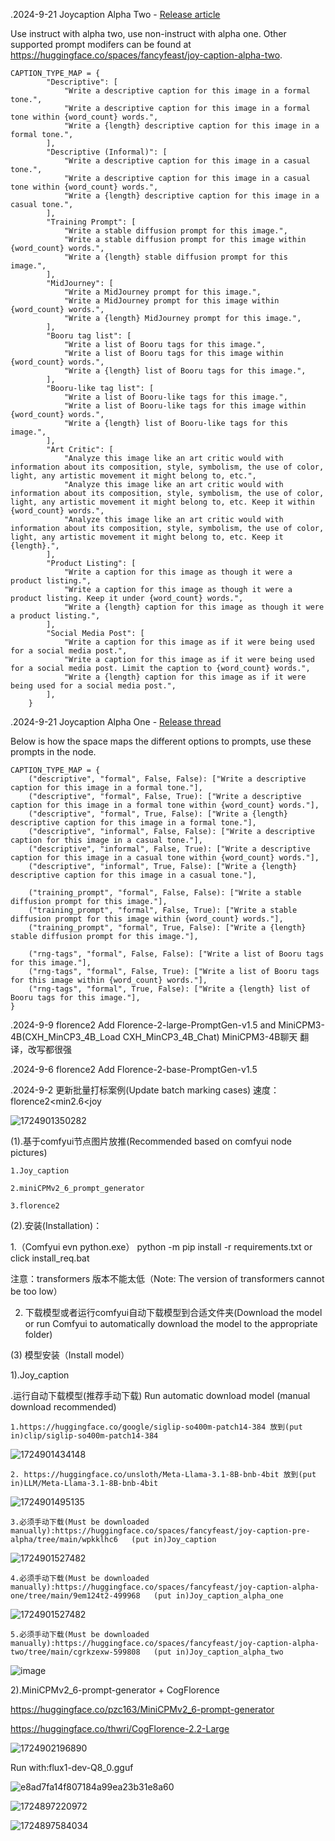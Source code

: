 .2024-9-21 Joycaption Alpha Two - [Release article](https://civitai.com/articles/7697/joycaption-alpha-two-release)

Use instruct with alpha two, use non-instruct with alpha one. Other supported prompt modifers can be found at https://huggingface.co/spaces/fancyfeast/joy-caption-alpha-two.

```
CAPTION_TYPE_MAP = {
        "Descriptive": [
            "Write a descriptive caption for this image in a formal tone.",
            "Write a descriptive caption for this image in a formal tone within {word_count} words.",
            "Write a {length} descriptive caption for this image in a formal tone.",
        ],
        "Descriptive (Informal)": [
            "Write a descriptive caption for this image in a casual tone.",
            "Write a descriptive caption for this image in a casual tone within {word_count} words.",
            "Write a {length} descriptive caption for this image in a casual tone.",
        ],
        "Training Prompt": [
            "Write a stable diffusion prompt for this image.",
            "Write a stable diffusion prompt for this image within {word_count} words.",
            "Write a {length} stable diffusion prompt for this image.",
        ],
        "MidJourney": [
            "Write a MidJourney prompt for this image.",
            "Write a MidJourney prompt for this image within {word_count} words.",
            "Write a {length} MidJourney prompt for this image.",
        ],
        "Booru tag list": [
            "Write a list of Booru tags for this image.",
            "Write a list of Booru tags for this image within {word_count} words.",
            "Write a {length} list of Booru tags for this image.",
        ],
        "Booru-like tag list": [
            "Write a list of Booru-like tags for this image.",
            "Write a list of Booru-like tags for this image within {word_count} words.",
            "Write a {length} list of Booru-like tags for this image.",
        ],
        "Art Critic": [
            "Analyze this image like an art critic would with information about its composition, style, symbolism, the use of color, light, any artistic movement it might belong to, etc.",
            "Analyze this image like an art critic would with information about its composition, style, symbolism, the use of color, light, any artistic movement it might belong to, etc. Keep it within {word_count} words.",
            "Analyze this image like an art critic would with information about its composition, style, symbolism, the use of color, light, any artistic movement it might belong to, etc. Keep it {length}.",
        ],
        "Product Listing": [
            "Write a caption for this image as though it were a product listing.",
            "Write a caption for this image as though it were a product listing. Keep it under {word_count} words.",
            "Write a {length} caption for this image as though it were a product listing.",
        ],
        "Social Media Post": [
            "Write a caption for this image as if it were being used for a social media post.",
            "Write a caption for this image as if it were being used for a social media post. Limit the caption to {word_count} words.",
            "Write a {length} caption for this image as if it were being used for a social media post.",
        ],
    }
```

.2024-9-21 Joycaption Alpha One - [Release thread](https://www.reddit.com/r/StableDiffusion/comments/1fm9pxa/joycaption_free_open_uncensored_vlm_alpha_one/)

Below is how the space maps the different options to prompts, use these prompts in the node.
```
CAPTION_TYPE_MAP = {
	("descriptive", "formal", False, False): ["Write a descriptive caption for this image in a formal tone."],
	("descriptive", "formal", False, True): ["Write a descriptive caption for this image in a formal tone within {word_count} words."],
	("descriptive", "formal", True, False): ["Write a {length} descriptive caption for this image in a formal tone."],
	("descriptive", "informal", False, False): ["Write a descriptive caption for this image in a casual tone."],
	("descriptive", "informal", False, True): ["Write a descriptive caption for this image in a casual tone within {word_count} words."],
	("descriptive", "informal", True, False): ["Write a {length} descriptive caption for this image in a casual tone."],

	("training_prompt", "formal", False, False): ["Write a stable diffusion prompt for this image."],
	("training_prompt", "formal", False, True): ["Write a stable diffusion prompt for this image within {word_count} words."],
	("training_prompt", "formal", True, False): ["Write a {length} stable diffusion prompt for this image."],

	("rng-tags", "formal", False, False): ["Write a list of Booru tags for this image."],
	("rng-tags", "formal", False, True): ["Write a list of Booru tags for this image within {word_count} words."],
	("rng-tags", "formal", True, False): ["Write a {length} list of Booru tags for this image."],
}
```

.2024-9-9 florence2 Add Florence-2-large-PromptGen-v1.5 and MiniCPM3-4B(CXH_MinCP3_4B_Load CXH_MinCP3_4B_Chat) 
    MiniCPM3-4B聊天 翻译，改写都很强

.2024-9-6 florence2 Add Florence-2-base-PromptGen-v1.5 

.2024-9-2 更新批量打标案例(Update batch marking cases) 速度：florence2<min2.6<joy

![1724901350282](https://github.com/user-attachments/assets/c9d9cd10-fbd6-4aeb-91b6-f2740c3998cc)

(1).基于comfyui节点图片放推(Recommended based on comfyui node pictures)

    1.Joy_caption

    2.miniCPMv2_6_prompt_generator

    3.florence2

(2).安装(Installation)：

  1.（Comfyui evn python.exe） python -m pip install -r requirements.txt or click install_req.bat

  注意：transformers 版本不能太低（Note: The version of transformers cannot be too low）

  2. 下载模型或者运行comfyui自动下载模型到合适文件夹(Download the model or run Comfyui to automatically download the model to the appropriate folder)

(3) 模型安装（Install model）

   1).Joy_caption

   .运行自动下载模型(推荐手动下载) Run automatic download model (manual download recommended)
   
    1.https://huggingface.co/google/siglip-so400m-patch14-384 放到(put in)clip/siglip-so400m-patch14-384
      
![1724901434148](https://github.com/user-attachments/assets/12ad9627-e121-4bc8-98cc-313fa491bde4)

    
    2. https://huggingface.co/unsloth/Meta-Llama-3.1-8B-bnb-4bit 放到(put in)LLM/Meta-Llama-3.1-8B-bnb-4bit
      
![1724901495135](https://github.com/user-attachments/assets/3cac31a7-8150-4d78-96d1-8aa3198fe572)


    3.必须手动下载(Must be downloaded manually):https://huggingface.co/spaces/fancyfeast/joy-caption-pre-alpha/tree/main/wpkklhc6   (put in)Joy_caption 

![1724901527482](https://github.com/user-attachments/assets/e8ec1be6-a96c-4e73-9422-7bcdafb8f1d4)

    4.必须手动下载(Must be downloaded manually):https://huggingface.co/spaces/fancyfeast/joy-caption-alpha-one/tree/main/9em124t2-499968   (put in)Joy_caption_alpha_one 

![1724901527482](https://github.com/user-attachments/assets/e8ec1be6-a96c-4e73-9422-7bcdafb8f1d4)

    5.必须手动下载(Must be downloaded manually):https://huggingface.co/spaces/fancyfeast/joy-caption-alpha-two/tree/main/cgrkzexw-599808   (put in)Joy_caption_alpha_two

![image](https://github.com/user-attachments/assets/8a7937dd-d58e-46ef-90bd-5213ab970a3c)


 2).MiniCPMv2_6-prompt-generator + CogFlorence
 
 https://huggingface.co/pzc163/MiniCPMv2_6-prompt-generator
 
 https://huggingface.co/thwri/CogFlorence-2.2-Large
 
 ![1724902196890](https://github.com/user-attachments/assets/22373c22-8083-4b3f-af10-774d86560f16)

 Run with:flux1-dev-Q8_0.gguf

 ![e8ad7fa14f807184a99ea23b31e8a60](https://github.com/user-attachments/assets/178ee440-919e-4b28-b1bd-c2c1e2e0ceb4)

 ![1724897220972](https://github.com/user-attachments/assets/ac3c072d-dccc-4f29-bcbd-45c7945407be)

 ![1724897584034](https://github.com/user-attachments/assets/584adc69-3e0d-4cb9-8392-0fe337dc34a2)








